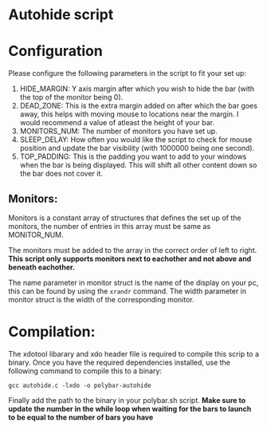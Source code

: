# Autohide script

# Configuration

Please configure the following parameters in the script to fit your set up:
1. HIDE_MARGIN: Y axis margin after which you wish to hide the bar (with the top of the monitor being 0).
2. DEAD_ZONE: This is the extra margin added on after which the bar goes away, this helps with moving mouse to locations near the margin. I would recommend a value of atleast the height of your bar.
3. MONITORS_NUM: The number of monitors you have set up.
4. SLEEP_DELAY: How often you would like the script to check for mouse position and update the bar visibility (with 1000000 being one second).
5. TOP_PADDING: This is the padding you want to add to your windows when the bar is being displayed. This will shift all other content down so the bar does not cover it.


## Monitors:

Monitors is a constant array of structures that defines the set up of the monitors, the number of entries in this array must be same as MONITOR_NUM.

The monitors must be added to the array in the correct order of left to right.
**This script only supports monitors next to eachother and not above and beneath eachother.**

The name parameter in monitor struct is the name of the display on your pc, this can be found by using the ``xrandr`` command.
The width parameter in monitor struct is the width of the corresponding monitor.

# Compilation:

The xdotool libarary and xdo header file is required to compile this scrip to a binary. Once you have the required dependencies installed, use the following command to compile this to a binary:

````
gcc autohide.c -lxdo -o polybar-autohide
````

Finally add the path to the binary in your polybar.sh script.
**Make sure to update the number in the while loop when waiting for the bars to launch to be equal to the number of bars you have**
